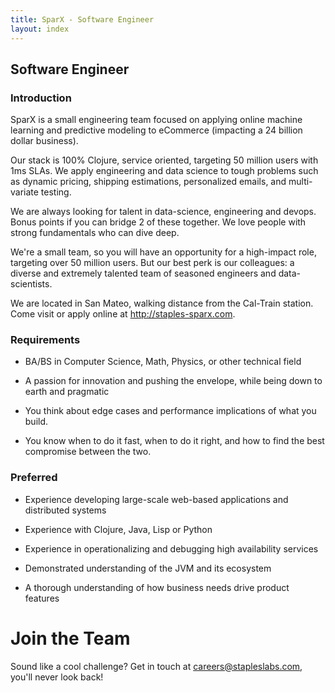 ```yaml
---
title: SparX - Software Engineer
layout: index
---
```


## Software Engineer

### Introduction

SparX is a small engineering team focused on applying online machine
learning and predictive modeling to eCommerce (impacting a 24 billion
dollar business).

Our stack is 100% Clojure, service oriented, targeting 50 million
users with 1ms SLAs. We apply engineering and data science to tough
problems such as dynamic pricing, shipping estimations, personalized
emails, and multi-variate testing.

We are always looking for talent in data-science, engineering and
devops. Bonus points if you can bridge 2 of these together. We love
people with strong fundamentals who can dive deep.

We're a small team, so you will have an opportunity for a high-impact
role, targeting over 50 million users. But our best perk is our
colleagues: a diverse and extremely talented team of seasoned
engineers and data-scientists.

We are located in San Mateo, walking distance from the Cal-Train
station. Come visit or apply online at http://staples-sparx.com.


### Requirements

* BA/BS in Computer Science, Math, Physics, or other technical field

* A passion for innovation and pushing the envelope, while being down
  to earth and pragmatic

* You think about edge cases and performance implications of what you
  build.

* You know when to do it fast, when to do it right, and how to find
  the best compromise between the two.

### Preferred

* Experience developing large-scale web-based applications and
  distributed systems

* Experience with Clojure, Java, Lisp or Python

* Experience in operationalizing and debugging high availability
  services

* Demonstrated understanding of the JVM and its ecosystem

* A thorough understanding of how business needs drive product
  features

# Join the Team

Sound like a cool challenge? Get in touch at
[careers@stapleslabs.com](mailto:careers@stapleslabs.com), you'll
never look back!
